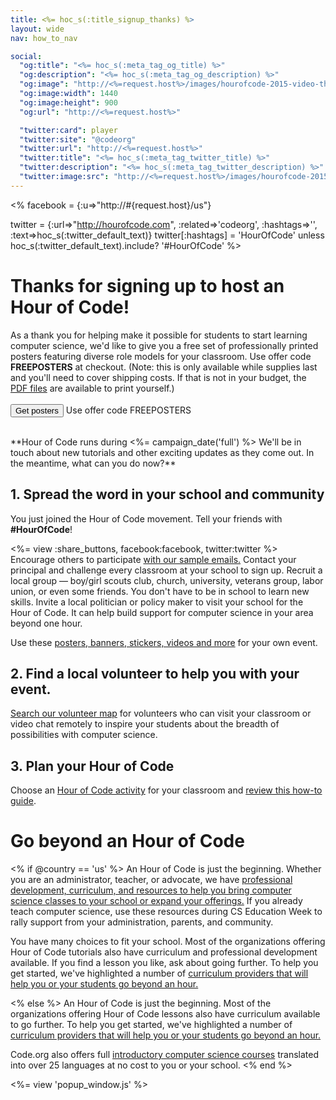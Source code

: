 ```yaml
---
title: <%= hoc_s(:title_signup_thanks) %>
layout: wide
nav: how_to_nav

social:
  "og:title": "<%= hoc_s(:meta_tag_og_title) %>"
  "og:description": "<%= hoc_s(:meta_tag_og_description) %>"
  "og:image": "http://<%=request.host%>/images/hourofcode-2015-video-thumbnail.png"
  "og:image:width": 1440
  "og:image:height": 900
  "og:url": "http://<%=request.host%>"

  "twitter:card": player
  "twitter:site": "@codeorg"
  "twitter:url": "http://<%=request.host%>"
  "twitter:title": "<%= hoc_s(:meta_tag_twitter_title) %>"
  "twitter:description": "<%= hoc_s(:meta_tag_twitter_description) %>"
  "twitter:image:src": "http://<%=request.host%>/images/hourofcode-2015-video-thumbnail.png"
---
```

<%
  facebook = {:u=>"http://#{request.host}/us"}

  twitter = {:url=>"http://hourofcode.com", :related=>'codeorg', :hashtags=>'', :text=>hoc_s(:twitter_default_text)}
  twitter[:hashtags] = 'HourOfCode' unless hoc_s(:twitter_default_text).include? '#HourOfCode'
%>

# Thanks for signing up to host an Hour of Code!

As a thank you for helping make it possible for students to start learning computer science, we'd like to give you a free set of professionally printed posters featuring diverse role models for your classroom. Use offer code **FREEPOSTERS** at checkout. (Note: this is only available while supplies last and you'll need to cover shipping costs. If that is not in your budget, the [PDF files](https://code.org/inspire) are available to print yourself.)<br>
<br>
[<button>Get posters</button>](https://store.code.org/products/code-org-posters-set-of-12) Use offer code FREEPOSTERS

<br>
**Hour of Code runs during <%= campaign_date('full') %> We'll be in touch about new tutorials and other exciting updates as they come out. In the meantime, what can you do now?**


## 1. Spread the word in your school and community
You just joined the Hour of Code movement. Tell your friends with **#HourOfCode**! 

<%= view :share_buttons, facebook:facebook, twitter:twitter %>
<br>
Encourage others to participate [with our sample emails.](<%= resolve_url('/promote/resources#sample-emails') %>) Contact your principal and challenge every classroom at your school to sign up. Recruit a local group — boy/girl scouts club, church, university, veterans group, labor union, or even some friends. You don't have to be in school to learn new skills. Invite a local politician or policy maker to visit your school for the Hour of Code. It can help build support for computer science in your area beyond one hour.

Use these [posters, banners, stickers, videos and more](<%= resolve_url('/promote/resources') %>) for your own event.

## 2. Find a local volunteer to help you with your event.
[Search our volunteer map](<%= resolve_url('https://code.org/volunteer/local') %>) for volunteers who can visit your classroom or video chat remotely to inspire your students about the breadth of possibilities with computer science.

## 3. Plan your Hour of Code
Choose an [Hour of Code activity](https://hourofcode.com/learn) for your classroom and [review this how-to guide](<%= resolve_url('/how-to') %>).

# Go beyond an Hour of Code
<% if @country == 'us' %>
An Hour of Code is just the beginning. Whether you are an administrator, teacher, or advocate, we have [professional development, curriculum, and resources to help you bring computer science classes to  your school or expand your offerings.](https://code.org/yourschool) If you already teach computer science, use these resources during CS Education Week to rally support from your administration, parents, and community. 

You have many choices to fit your school. Most of the organizations offering Hour of Code tutorials also have curriculum and professional development available. If you find a lesson you like, ask about going further. To help you get started, we've highlighted a number of [curriculum providers that will help you or your students go beyond an hour.](https://hourofcode.com/beyond)

<% else %>
An Hour of Code is just the beginning. Most of the organizations offering Hour of Code lessons also have curriculum available to go further. To help you get started, we've highlighted a number of [curriculum providers that will help you or your students go beyond an hour.](https://hourofcode.com/beyond) 

Code.org also offers full [introductory computer science courses](https://code.org/educate/curriculum/cs-fundamentals-international) translated into over 25 languages at no cost to you or your school.
<% end %>


<%= view 'popup_window.js' %>

